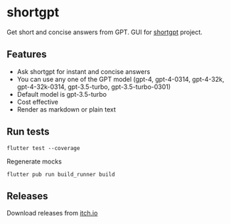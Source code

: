 # shortgpt

Get short and concise answers from GPT.
GUI for [shortgpt](https://github.com/rupeshs/shortgpt) project.

## Features 
 - Ask shortgpt for instant and concise answers
 - You can use any one of the GPT model (gpt-4, gpt-4-0314, gpt-4-32k, gpt-4-32k-0314, gpt-3.5-turbo, gpt-3.5-turbo-0301)
 - Default model is gpt-3.5-turbo
 - Cost effective
 - Render as markdown or plain text

## Run tests

`flutter test --coverage`

Regenerate mocks

`flutter pub run build_runner build`


## Releases 

Download releases from [itch.io](https://rupeshsreeraman.itch.io/shortgpt)
